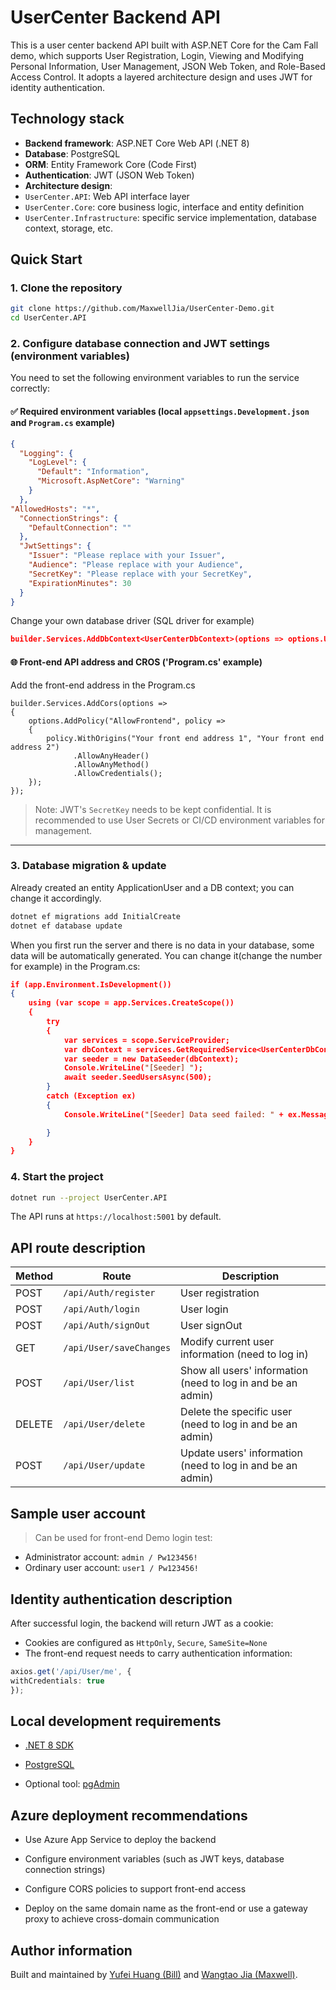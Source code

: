 # UserCenter Backend API

This is a user center backend API built with ASP.NET Core for the Cam Fall demo, which supports User Registration, Login, Viewing and Modifying Personal Information, User Management, JSON Web Token, and Role-Based Access Control. It adopts a layered architecture design and uses JWT for identity authentication.

## Technology stack

- **Backend framework**: ASP.NET Core Web API (.NET 8)
- **Database**: PostgreSQL
- **ORM**: Entity Framework Core (Code First)
- **Authentication**: JWT (JSON Web Token)
- **Architecture design**:
- `UserCenter.API`: Web API interface layer
- `UserCenter.Core`: core business logic, interface and entity definition
- `UserCenter.Infrastructure`: specific service implementation, database context, storage, etc.

## Quick Start

### 1. Clone the repository

```bash
git clone https://github.com/MaxwellJia/UserCenter-Demo.git
cd UserCenter.API
```

### 2. Configure database connection and JWT settings (environment variables)

You need to set the following environment variables to run the service correctly:

#### ✅ Required environment variables (local `appsettings.Development.json` and `Program.cs` example)

```json
{
  "Logging": {
    "LogLevel": {
      "Default": "Information",
      "Microsoft.AspNetCore": "Warning"
    }
  },
"AllowedHosts": "*",
  "ConnectionStrings": {
    "DefaultConnection": ""
  },
  "JwtSettings": {
    "Issuer": "Please replace with your Issuer",
    "Audience": "Please replace with your Audience",
    "SecretKey": "Please replace with your SecretKey",
    "ExpirationMinutes": 30
  }
}
```

Change your own database driver (SQL driver for example)

```json
builder.Services.AddDbContext<UserCenterDbContext>(options => options.UseSqlServer(connectionString));
```

#### 🌐 Front-end API address and CROS ('Program.cs' example)

Add the front-end address in the Program.cs

```env
builder.Services.AddCors(options =>
{
    options.AddPolicy("AllowFrontend", policy =>
    {
        policy.WithOrigins("Your front end address 1", "Your front end address 2")
              .AllowAnyHeader()
              .AllowAnyMethod()
              .AllowCredentials();
    });
});
```

> Note: JWT's `SecretKey` needs to be kept confidential. It is recommended to use User Secrets or CI/CD environment variables for management.

---

### 3. Database migration & update

Already created an entity ApplicationUser and a DB context; you can change it accordingly.

```bash
dotnet ef migrations add InitialCreate
dotnet ef database update
```

When you first run the server and there is no data in your database, some data will be automatically generated. You can change it(change the number for example) in the Program.cs:

```json
if (app.Environment.IsDevelopment())
{
    using (var scope = app.Services.CreateScope())
    {
        try
        {
            var services = scope.ServiceProvider;
            var dbContext = services.GetRequiredService<UserCenterDbContext>();
            var seeder = new DataSeeder(dbContext);
            Console.WriteLine("[Seeder] ");
            await seeder.SeedUsersAsync(500); 
        }
        catch (Exception ex)
        {
            Console.WriteLine("[Seeder] Data seed failed: " + ex.Message);

        }
    }
}
```

### 4. Start the project

```bash
dotnet run --project UserCenter.API
```

The API runs at `https://localhost:5001` by default.


## API route description

| Method | Route | Description |
|------|-------------------------|------------------------|
| POST | `/api/Auth/register` | User registration |
| POST | `/api/Auth/login` | User login |
| POST | `/api/Auth/signOut` | User signOut |
| GET | `/api/User/saveChanges` | Modify current user information (need to log in) |
| POST | `/api/User/list` | Show all users' information (need to log in and be an admin) |
| DELETE | `/api/User/delete` | Delete the specific user (need to log in and be an admin) |
| POST | `/api/User/update` | Update users' information (need to log in and be an admin) |

## Sample user account

> Can be used for front-end Demo login test:

- Administrator account: `admin / Pw123456!`
- Ordinary user account: `user1 / Pw123456!`

## Identity authentication description

After successful login, the backend will return JWT as a cookie:

- Cookies are configured as `HttpOnly`, `Secure`, `SameSite=None`
- The front-end request needs to carry authentication information:

```ts
axios.get('/api/User/me', {
withCredentials: true
});
```

## Local development requirements

- [.NET 8 SDK](https://dotnet.microsoft.com/download)

- [PostgreSQL](https://www.postgresql.org/)

- Optional tool: [pgAdmin](https://www.pgadmin.org/)

## Azure deployment recommendations

- Use Azure App Service to deploy the backend

- Configure environment variables (such as JWT keys, database connection strings)

- Configure CORS policies to support front-end access

- Deploy on the same domain name as the front-end or use a gateway proxy to achieve cross-domain communication

## Author information

Built and maintained by [Yufei Huang (Bill)](https://www.linkedin.com/in/yufei-huang-18582426a) and [Wangtao Jia (Maxwell)](https://www.linkedin.com/in/maxwelljia/).
